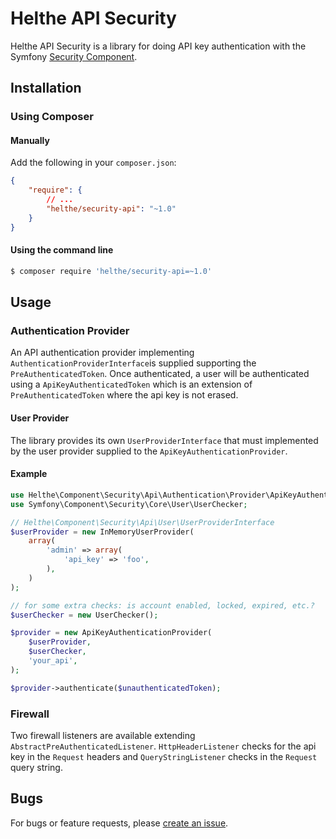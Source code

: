 # Helthe API Security

Helthe API Security is a library for doing API key authentication with the
Symfony [Security Component](http://symfony.com/doc/current/components/security/introduction.html).

## Installation

### Using Composer

#### Manually

Add the following in your `composer.json`:

```json
{
    "require": {
        // ...
        "helthe/security-api": "~1.0"
    }
}
```

#### Using the command line

```bash
$ composer require 'helthe/security-api=~1.0'
```

## Usage

### Authentication Provider

An API authentication provider implementing `AuthenticationProviderInterface`is
supplied supporting the `PreAuthenticatedToken`. Once authenticated, a user will be
authenticated using a `ApiKeyAuthenticatedToken` which is an extension of `PreAuthenticatedToken`
where the api key is not erased.

#### User Provider

The library provides its own `UserProviderInterface` that must implemented by the
user provider supplied to the `ApiKeyAuthenticationProvider`.

#### Example

```php
use Helthe\Component\Security\Api\Authentication\Provider\ApiKeyAuthenticationProvider;
use Symfony\Component\Security\Core\User\UserChecker;

// Helthe\Component\Security\Api\User\UserProviderInterface
$userProvider = new InMemoryUserProvider(
    array(
        'admin' => array(
            'api_key' => 'foo',
        ),
    )
);

// for some extra checks: is account enabled, locked, expired, etc.?
$userChecker = new UserChecker();

$provider = new ApiKeyAuthenticationProvider(
    $userProvider,
    $userChecker,
    'your_api',
);

$provider->authenticate($unauthenticatedToken);
```

### Firewall

Two firewall listeners are available extending `AbstractPreAuthenticatedListener`.
`HttpHeaderListener` checks for the api key in the `Request` headers and `QueryStringListener`
checks in the `Request` query string.

## Bugs

For bugs or feature requests, please [create an issue](https://github.com/helthe/ApiSecurity/issues/new).